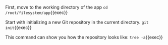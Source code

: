First, move to the working directory of the app
`cd /root/filesystem/app`{{exec}}

Start with initializing a new Git repository in the current directory.
`git init`{{exec}}

This command can show you how the repository looks like:
`tree -a`{{exec}}
